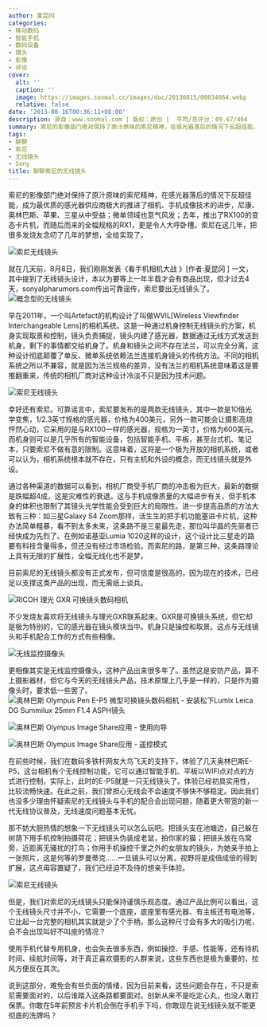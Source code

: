 ```yaml
---
author: 夏昆冈
categories:
- 移动数码
- 智能手机
- 数码设备
- 镜头
- 影像
- 评论
cover:
  alt: ''
  caption: ''
  image: https://images.soomal.cc/images/doc/20130815/00034664.webp
  relative: false
date: '2013-08-16T00:36:11+08:00'
description: 源自：www.soomal.com | 版权：原创 |  平均/总评分：09.67/464
summary: 索尼的影像部门绝对保持了原汁原味的索尼精神，在感光器落后的情况下反超佳能，成为最优质的感光器供应商极大的推进了相机、手机成像技术的进步，尼康、奥林巴斯、苹果、三星从中受益；微单领域也意气风发；去年，推出了RX100的变态卡片机，而随后而来的全幅规格的RX1，更是令人大呼卧槽。索尼在这几年，把很多发烧友念叨了几年的梦想，全给实现了。
tags:
- 聊聊
- 索尼
- 无线镜头
- Sony
title: 聊聊索尼的无线镜头
---
```


索尼的影像部门绝对保持了原汁原味的索尼精神，在感光器落后的情况下反超佳能，成为最优质的感光器供应商极大的推进了相机、手机成像技术的进步，尼康、奥林巴斯、苹果、三星从中受益；微单领域也意气风发；去年，推出了RX100的变态卡片机，而随后而来的全幅规格的RX1，更是令人大呼卧槽。索尼在这几年，把很多发烧友念叨了几年的梦想，全给实现了。

![索尼无线镜头](https://images.soomal.cc/images/doc/20130815/00034661.webp)




就在几天前，8月8日，我们刚刚发表《看手机相机大战 》[作者:夏昆冈 ]
一文，其中提到了无线镜头设计，本以为要等上一年半载才会有商品出现，但才过去4天，sonyalpharumors.com传出可靠谣传，索尼要出无线镜头了。
![概念型的无线镜头](https://images.soomal.cc/images/doc/20130808/00034398_01.webp)




早在2011年，一个叫Artefact的机构设计了叫做WVIL[Wireless Viewfinder Interchangeable Lens]的相机系统。这是一种通过机身控制无线镜头的方案，机身实现取景和控制，镜头负责捕捉，镜头内建了感光器，数据通过无线方式发送到机身，剩下的事情都交给机身了。机身和镜头之间不存在法兰，可以完全分离，这种设计彻底颠覆了单反、微单系统依赖法兰连接机身镜头的传统方法。不同的相机系统之所以不兼容，就是因为法兰规格的差异，没有法兰的相机系统意味着这是要推翻重来，传统的相机厂商对这种设计冷淡不只是因为技术问题。

![索尼无线镜头](https://images.soomal.cc/images/doc/20130815/00034662.webp)




幸好还有索尼。可靠谣言中，索尼要发布的是两款无线镜头，其中一款是10倍光学变焦，1/2.3英寸规格的感光器，价格为400美元，另外一款可能会让摄影高烧怦然心动，它采用的是与RX100一样的感光器，规格为一英寸，价格为600美元。而机身则可以是几乎所有的智能设备，包括智能手机、平板，甚至台式机、笔记本，只要索尼不做有意的限制。这意味着，这将是一个极为开放的相机系统，或者可以认为，相机系统根本就不存在，只有主机和外设的概念，而无线镜头就是外设。

通过各种渠道的数据可以看到，相机厂商受手机厂商的冲击极为巨大，最新的数据是跌幅超4成，这是灾难性的衰退。这与手机成像质量的大幅进步有关，但手机本身的体积也限制了其镜头光学性能会受到巨大的局限性。进一步提高品质的方法大致有三种：如三星Galaxy S4 Zoom那样，活生生的把手机功能塞进卡片机，这种办法简单粗暴，看不到太多未来，这条路不是三星最先走，那位叫华晶的先驱者已经快成为先烈了。在例如诺基亚Lumia 1020这样的设计，这个设计比三星走的路要有科技含量得多，但还没有经过市场检验。而索尼的路，是第三种，这条路理论上具有无限的扩展性，全幅无线化也不是梦。

目前索尼的无线镜头都没有正式发布，但可信度是很高的，因为现在的技术，已经足以支撑这类产品的出现，而无需纸上谈兵。

![RICOH 理光 GXR 可换镜头数码相机](https://images.soomal.cc/images/doc/20130815/00034666.webp)




不少发烧友喜欢将无线镜头与理光GXR联系起来。GXR是可换镜头系统，但它却是极为特别的，它的感光器在镜头模块当中。机身只是操控和取景。这点与无线镜头和手机配合工作的方式有些相像。

![无线监控摄像头](https://images.soomal.cc/images/doc/20130815/00034665.webp)




更相像其实是无线监控摄像头，这种产品出来很多年了。虽然这是安防产品，算不上摄影器材，但它与今天的无线镜头产品，技术原理上几乎是一样的，只是作为摄像头时，要求低一些罢了。
![奥林巴斯 Olympus Pen E-P5 微型可换镜头数码相机 - 安装松下Lumix Leica DG Summilux 25mm F1.4 ASPH镜头](https://images.soomal.cc/images/doc/20130703/00032959.webp)




![奥林巴斯 Olympus Image Share应用 - 使用向导](https://images.soomal.cc/images/doc/20130721/00033713_01.webp)




![奥林巴斯 Olympus Image Share应用 - 遥控模式](https://images.soomal.cc/images/doc/20130721/00033719_01.webp)




在前些时候，我们在数码多铁杆网友大鸟飞天的支持下，体验了几天奥林巴斯E-P5，这台相机有个无线控制功能，它可以通过智能手机、平板以WIFI点对点的方式进行控制，实际上，此时的E-P5就是一只无线镜头了。体验已经初具实用性，比较流畅快速。在此之前，我们曾担心无线会不会速度不够快不够稳定。因此我们也没多少理由怀疑索尼的无线镜头与手机的配合会出现问题，随着更大带宽的新一代无线协议普及，无线速度问题基本无忧。

那不妨大胆热情的想象一下无线镜头可以怎么玩吧。把镜头支在池塘边，自己躲在树荫下用手机控制拍摄荷花；把镜头伪装成老鼠，拍你家的猫；把镜头放在鸟窝旁，近距离无骚扰的打鸟；你用手机操控千里之外的女朋友的镜头，为她亲手拍上一张照片，这是何等的罗曼蒂克……一旦镜头可以分离，视野将是成倍成倍的得到扩展，这点毋容置疑了，我们已经迫不及待的想亲手体验。

![索尼无线镜头](https://images.soomal.cc/images/doc/20130815/00034663.webp)




但是，我们对索尼的无线镜头只能保持谨慎乐观态度。通过产品比例可以看出，这个无线镜头尺寸并不小，它需要一个底座，底座里有感光器、有主板还有电池等，它比起一台完整的相机其实就是少了个手柄，那么这种尺寸会有多大的吸引力呢，会不会出现叫好不叫座的情况？

使用手机代替专用机身，也会失去很多东西，例如操控、手感、性能等，还有待机时间、续航时间等，对于真正喜欢摄影的人群来说，这些东西也是极为重要的，拉风方便反在其次。

说到这部分，难免会有些负面的情绪，因为目前来看，这些问题会存在，不只是索尼需要面对的，以后谁踏入这条路都要面对。创新从来不是吃定心丸，也没人敢打保票。你敢在5年前预言卡片机会倒在手机手下吗，你敢现在说无线镜头就不能更彻底的洗牌吗？